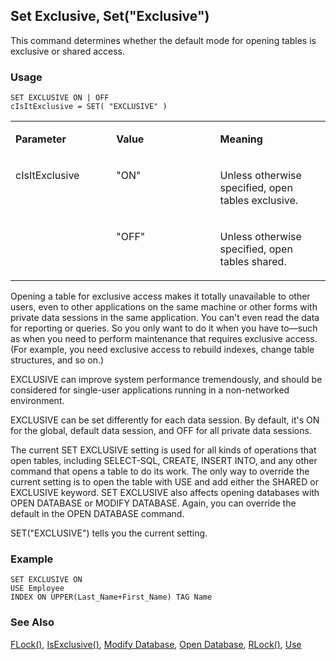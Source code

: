 ## Set Exclusive, Set("Exclusive")

This command determines whether the default mode for opening tables is exclusive or shared access.

### Usage

```foxpro
SET EXCLUSIVE ON | OFF
cIsItExclusive = SET( "EXCLUSIVE" )
```
<table>
<tr>
  <td width="32%" valign="top">
  <p><b>Parameter</b></p>
  </td>
  <td width=23% valign=top>
  <p><b>Value</b></p>
  </td>
  <td width=45% valign=top>
  <p><b>Meaning</b></p>
  </td>
 </tr>
<tr>
  <td width=32% rowspan=2 valign=top>
  <p>cIsItExclusive</p>
  </td>
  <td width=23% valign=top>
  <p>&quot;ON&quot;</p>
  </td>
  <td width=45% valign=top>
  <p>Unless otherwise specified, open tables exclusive.</p>
  </td>
 </tr>
<tr>
  <td width=33% valign=top>
  <p>&quot;OFF&quot;</p>
  </td>
  <td width=67% valign=top>
  <p>Unless otherwise specified, open tables shared.</p>
  </td>
 </tr>
</table>

Opening a table for exclusive access makes it totally unavailable to other users, even to other applications on the same machine or other forms with private data sessions in the same application. You can't even read the data for reporting or queries. So you only want to do it when you have to&mdash;such as when you need to perform maintenance that requires exclusive access. (For example, you need exclusive access to rebuild indexes, change table structures, and so on.)

EXCLUSIVE can improve system performance tremendously, and should be considered for single-user applications running in a non-networked environment.

EXCLUSIVE can be set differently for each data session. By default, it's ON for the global, default data session, and OFF for all private data sessions. 

The current SET EXCLUSIVE setting is used for all kinds of operations that open tables, including SELECT-SQL, CREATE, INSERT INTO, and any other command that opens a table to do its work. The only way to override the current setting is to open the table with USE and add either the SHARED or EXCLUSIVE keyword. SET EXCLUSIVE also affects opening databases with OPEN DATABASE or MODIFY DATABASE. Again, you can override the default in the OPEN DATABASE command.

SET("EXCLUSIVE") tells you the current setting.

### Example

```foxpro
SET EXCLUSIVE ON
USE Employee
INDEX ON UPPER(Last_Name+First_Name) TAG Name
```
### See Also

[FLock()](s4g203.md), [IsExclusive()](s4g371.md), [Modify Database](s4g320.md), [Open Database](s4g316.md), [RLock()](s4g204.md), [Use](s4g424.md)